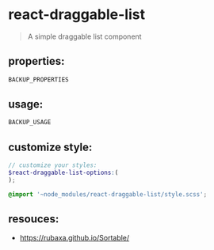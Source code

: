 # react-draggable-list
> A simple draggable list component


## properties:
```javascript
BACKUP_PROPERTIES
```

## usage:
```jsx
BACKUP_USAGE
```

## customize style:
```scss
// customize your styles:
$react-draggable-list-options:(
);

@import '~node_modules/react-draggable-list/style.scss';
```

## resouces:
+ https://rubaxa.github.io/Sortable/
